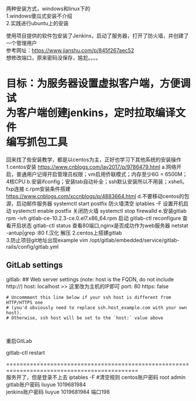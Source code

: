 两种安装方式，windows和linux下的   
1.windows傻瓜式安装不介绍   
2.实践进行ubuntu上的安装

使用项目提供的软件包安装了Jenkins，启动了服务器，打开了防火墙，并创建了一个管理用户   
参考网址：https://www.jianshu.com/p/845f267aec52   
想修改端口，原来密码没保存，尴尬。。。。   

目标：为服务器设置虚拟客户端，方便调试   
为客户端创建jenkins，定时拉取编译文件   
编写抓包工具
===========================================================================================   
回来找了些安装教学，都是以centos为主，正好也学习下其他系统的安装操作   
1.centos安装 https://www.cnblogs.com/lay2017/p/9786479.html
a.网络开启，普通用户记得开启管理员权限；vm启用侨联模式；内存至少6G = 6500M；4核CPU
b.安装ifconfig；安装tab自动补全；ssh默认安装所以不用装；xshell。fxp连接
c.rpm安装条件搭建 https://www.cnblogs.com/xccnblogs/p/4883664.html
d.不要移动centos的包源，启动邮件服务器 systemctl start postfix 防火墙清空 iptables -F 
设置开机启动  systemctl enable postfix 关闭防火墙 systemctl stop firewalld
e.安装gitlab rpm -ivh gitlab-ce-10.2.3-ce.0.el7.x86_64.rpm 启动 gitlab-ctl reconfigure
查看开启状态 gitlab-ctl status 查看80端口,nginx是否成功作为web服务器 netstat -antup|grep :80
f.汉化 解压
2.centos上搭建gitlab  
3.防止项目git地址出现example
vim /opt/gitlab/embedded/service/gitlab-rails/config/gitlab.yml
 

## GitLab settings
  gitlab:
    ## Web server settings (note: host is the FQDN, do not include http://)
    host: localhost         >> 这里改为主机的IP即可
    port: 80
    https: false

    # Uncommment this line below if your ssh host is different from HTTP/HTTPS one
    # (you'd obviously need to replace ssh.host_example.com with your own host).
    # Otherwise, ssh host will be set to the `host:` value above
 

重启GitLab  

gitlab-ctl restart

=============================================================================================   
服务开了，但是登录不上去 iptables -F #清空规则
centos账户密码 root admin   
gitlab账户密码 liuyue 1019681984   
jenkins账户密码 liuyue 1019681984  端口198
